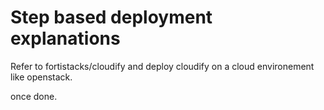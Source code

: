 # Step based deployment explanations

Refer to fortistacks/cloudify and deploy cloudify on a cloud environement like openstack.

once done.

